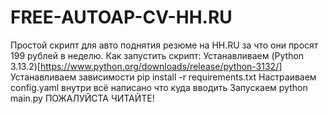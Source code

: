 # FREE-AUTOAP-CV-HH.RU
Простой скрипт для авто поднятия резюме на HH.RU за что они просят 199 рублей в неделю.
Как запустить скрипт:
Устанавливаем (Python 3.13.2)[https://www.python.org/downloads/release/python-3132/]
Устанавливаем зависимости pip install -r requirements.txt
Настраиваем config.yaml внутри всё написано что куда вводить
Запускаем python main.py
ПОЖАЛУЙСТА ЧИТАЙТЕ!
